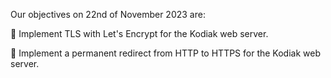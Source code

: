 Our objectives on 22nd of November 2023 are:

:pencil: Implement TLS with Let's Encrypt for the Kodiak web server.

:pencil: Implement a permanent redirect from HTTP to HTTPS for the Kodiak web server.
